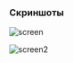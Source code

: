 ### Скриншоты
![screen](https://i.ibb.co/MPG2VMp/image.png)

![screen2](https://i.ibb.co/LJGNBPL/1.png)
